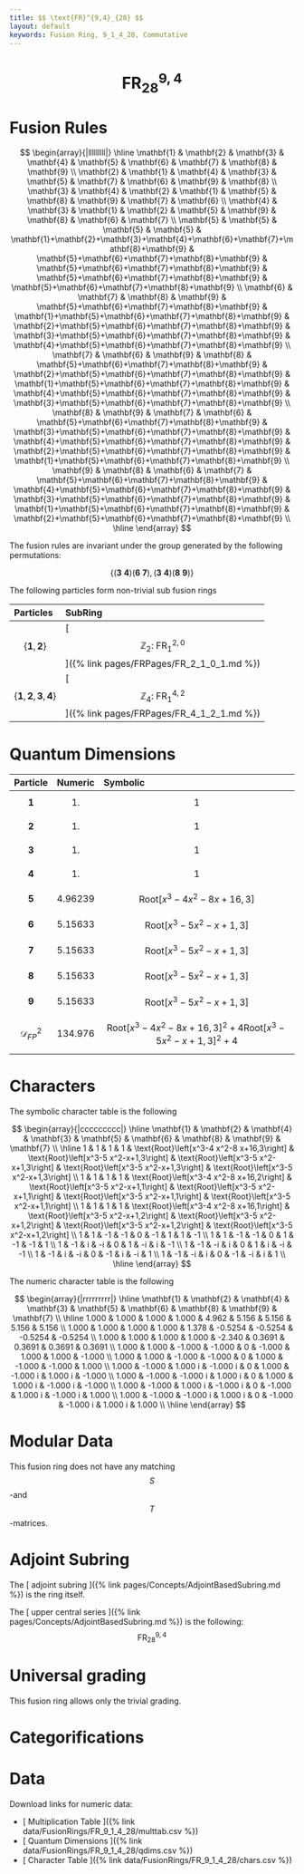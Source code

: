 ```yaml
---
title: $$ \text{FR}^{9,4}_{28} $$
layout: default
keywords: Fusion Ring, 9_1_4_28, Commutative
---
```

# $$ \text{FR}^{9,4}_{28} $$


# Fusion Rules

$$
\begin{array}{|lllllllll|}
\hline
 \mathbf{1} & \mathbf{2} & \mathbf{3} & \mathbf{4} & \mathbf{5} & \mathbf{6} & \mathbf{7} & \mathbf{8} & \mathbf{9} \\
 \mathbf{2} & \mathbf{1} & \mathbf{4} & \mathbf{3} & \mathbf{5} & \mathbf{7} & \mathbf{6} & \mathbf{9} & \mathbf{8} \\
 \mathbf{3} & \mathbf{4} & \mathbf{2} & \mathbf{1} & \mathbf{5} & \mathbf{8} & \mathbf{9} & \mathbf{7} & \mathbf{6} \\
 \mathbf{4} & \mathbf{3} & \mathbf{1} & \mathbf{2} & \mathbf{5} & \mathbf{9} & \mathbf{8} & \mathbf{6} & \mathbf{7} \\
 \mathbf{5} & \mathbf{5} & \mathbf{5} & \mathbf{5} & \mathbf{1}+\mathbf{2}+\mathbf{3}+\mathbf{4}+\mathbf{6}+\mathbf{7}+\mathbf{8}+\mathbf{9} & \mathbf{5}+\mathbf{6}+\mathbf{7}+\mathbf{8}+\mathbf{9} & \mathbf{5}+\mathbf{6}+\mathbf{7}+\mathbf{8}+\mathbf{9} & \mathbf{5}+\mathbf{6}+\mathbf{7}+\mathbf{8}+\mathbf{9} & \mathbf{5}+\mathbf{6}+\mathbf{7}+\mathbf{8}+\mathbf{9} \\
 \mathbf{6} & \mathbf{7} & \mathbf{8} & \mathbf{9} & \mathbf{5}+\mathbf{6}+\mathbf{7}+\mathbf{8}+\mathbf{9} & \mathbf{1}+\mathbf{5}+\mathbf{6}+\mathbf{7}+\mathbf{8}+\mathbf{9} & \mathbf{2}+\mathbf{5}+\mathbf{6}+\mathbf{7}+\mathbf{8}+\mathbf{9} & \mathbf{3}+\mathbf{5}+\mathbf{6}+\mathbf{7}+\mathbf{8}+\mathbf{9} & \mathbf{4}+\mathbf{5}+\mathbf{6}+\mathbf{7}+\mathbf{8}+\mathbf{9} \\
 \mathbf{7} & \mathbf{6} & \mathbf{9} & \mathbf{8} & \mathbf{5}+\mathbf{6}+\mathbf{7}+\mathbf{8}+\mathbf{9} & \mathbf{2}+\mathbf{5}+\mathbf{6}+\mathbf{7}+\mathbf{8}+\mathbf{9} & \mathbf{1}+\mathbf{5}+\mathbf{6}+\mathbf{7}+\mathbf{8}+\mathbf{9} & \mathbf{4}+\mathbf{5}+\mathbf{6}+\mathbf{7}+\mathbf{8}+\mathbf{9} & \mathbf{3}+\mathbf{5}+\mathbf{6}+\mathbf{7}+\mathbf{8}+\mathbf{9} \\
 \mathbf{8} & \mathbf{9} & \mathbf{7} & \mathbf{6} & \mathbf{5}+\mathbf{6}+\mathbf{7}+\mathbf{8}+\mathbf{9} & \mathbf{3}+\mathbf{5}+\mathbf{6}+\mathbf{7}+\mathbf{8}+\mathbf{9} & \mathbf{4}+\mathbf{5}+\mathbf{6}+\mathbf{7}+\mathbf{8}+\mathbf{9} & \mathbf{2}+\mathbf{5}+\mathbf{6}+\mathbf{7}+\mathbf{8}+\mathbf{9} & \mathbf{1}+\mathbf{5}+\mathbf{6}+\mathbf{7}+\mathbf{8}+\mathbf{9} \\
 \mathbf{9} & \mathbf{8} & \mathbf{6} & \mathbf{7} & \mathbf{5}+\mathbf{6}+\mathbf{7}+\mathbf{8}+\mathbf{9} & \mathbf{4}+\mathbf{5}+\mathbf{6}+\mathbf{7}+\mathbf{8}+\mathbf{9} & \mathbf{3}+\mathbf{5}+\mathbf{6}+\mathbf{7}+\mathbf{8}+\mathbf{9} & \mathbf{1}+\mathbf{5}+\mathbf{6}+\mathbf{7}+\mathbf{8}+\mathbf{9} & \mathbf{2}+\mathbf{5}+\mathbf{6}+\mathbf{7}+\mathbf{8}+\mathbf{9} \\
\hline
\end{array}
$$


The fusion rules are invariant under the group generated by the following permutations:

$$ \{(\mathbf{3} \  \mathbf{4}) (\mathbf{6} \  \mathbf{7}), (\mathbf{3} \  \mathbf{4}) (\mathbf{8} \  \mathbf{9})\} $$


The following particles form non-trivial sub fusion rings

| Particles | SubRing |
| :------ | :------ |
| $$ \{\mathbf{1},\mathbf{2}\} $$ | [ $$ \mathbb{Z}_2:\ \text{FR}^{2,0}_{1} $$ ]({% link pages/FRPages/FR_2_1_0_1.md %}) |
| $$ \{\mathbf{1},\mathbf{2},\mathbf{3},\mathbf{4}\} $$ | [ $$ \mathbb{Z}_4:\ \text{FR}^{4,2}_{1} $$ ]({% link pages/FRPages/FR_4_1_2_1.md %}) |

# Quantum Dimensions

| Particle | Numeric | Symbolic |
| :------ | :------ | :------ |
| $$ \mathbf{1} $$ | $$ 1. $$ | $$ 1 $$ |
| $$ \mathbf{2} $$ | $$ 1. $$ | $$ 1 $$ |
| $$ \mathbf{3} $$ | $$ 1. $$ | $$ 1 $$ |
| $$ \mathbf{4} $$ | $$ 1. $$ | $$ 1 $$ |
| $$ \mathbf{5} $$ | $$ 4.96239 $$ | $$ \text{Root}\left[x^3-4 x^2-8 x+16,3\right] $$ |
| $$ \mathbf{6} $$ | $$ 5.15633 $$ | $$ \text{Root}\left[x^3-5 x^2-x+1,3\right] $$ |
| $$ \mathbf{7} $$ | $$ 5.15633 $$ | $$ \text{Root}\left[x^3-5 x^2-x+1,3\right] $$ |
| $$ \mathbf{8} $$ | $$ 5.15633 $$ | $$ \text{Root}\left[x^3-5 x^2-x+1,3\right] $$ |
| $$ \mathbf{9} $$ | $$ 5.15633 $$ | $$ \text{Root}\left[x^3-5 x^2-x+1,3\right] $$ |
| $$ \mathcal{D}_{FP}^2 $$ | $$ 134.976 $$ | $$ \text{Root}\left[x^3-4 x^2-8 x+16,3\right]^2+4 \text{Root}\left[x^3-5 x^2-x+1,3\right]^2+4 $$ |

# Characters

The symbolic character table is the following

$$
\begin{array}{|ccccccccc|}
\hline
 \mathbf{1} & \mathbf{2} & \mathbf{4} & \mathbf{3} & \mathbf{5} & \mathbf{6} & \mathbf{8} & \mathbf{9} & \mathbf{7} \\
\hline
 1 & 1 & 1 & 1 & \text{Root}\left[x^3-4 x^2-8 x+16,3\right] & \text{Root}\left[x^3-5 x^2-x+1,3\right] & \text{Root}\left[x^3-5 x^2-x+1,3\right] & \text{Root}\left[x^3-5 x^2-x+1,3\right] & \text{Root}\left[x^3-5 x^2-x+1,3\right] \\
 1 & 1 & 1 & 1 & \text{Root}\left[x^3-4 x^2-8 x+16,2\right] & \text{Root}\left[x^3-5 x^2-x+1,1\right] & \text{Root}\left[x^3-5 x^2-x+1,1\right] & \text{Root}\left[x^3-5 x^2-x+1,1\right] & \text{Root}\left[x^3-5 x^2-x+1,1\right] \\
 1 & 1 & 1 & 1 & \text{Root}\left[x^3-4 x^2-8 x+16,1\right] & \text{Root}\left[x^3-5 x^2-x+1,2\right] & \text{Root}\left[x^3-5 x^2-x+1,2\right] & \text{Root}\left[x^3-5 x^2-x+1,2\right] & \text{Root}\left[x^3-5 x^2-x+1,2\right] \\
 1 & 1 & -1 & -1 & 0 & -1 & 1 & 1 & -1 \\
 1 & 1 & -1 & -1 & 0 & 1 & -1 & -1 & 1 \\
 1 & -1 & i & -i & 0 & 1 & -i & i & -1 \\
 1 & -1 & -i & i & 0 & 1 & i & -i & -1 \\
 1 & -1 & i & -i & 0 & -1 & i & -i & 1 \\
 1 & -1 & -i & i & 0 & -1 & -i & i & 1 \\
\hline
\end{array}
$$

The numeric character table is the following

$$
\begin{array}{|rrrrrrrrr|}
\hline
 \mathbf{1} & \mathbf{2} & \mathbf{4} & \mathbf{3} & \mathbf{5} & \mathbf{6} & \mathbf{8} & \mathbf{9} & \mathbf{7} \\
\hline
 1.000 & 1.000 & 1.000 & 1.000 & 4.962 & 5.156 & 5.156 & 5.156 & 5.156 \\
 1.000 & 1.000 & 1.000 & 1.000 & 1.378 & -0.5254 & -0.5254 & -0.5254 & -0.5254 \\
 1.000 & 1.000 & 1.000 & 1.000 & -2.340 & 0.3691 & 0.3691 & 0.3691 & 0.3691 \\
 1.000 & 1.000 & -1.000 & -1.000 & 0 & -1.000 & 1.000 & 1.000 & -1.000 \\
 1.000 & 1.000 & -1.000 & -1.000 & 0 & 1.000 & -1.000 & -1.000 & 1.000 \\
 1.000 & -1.000 & 1.000 i & -1.000 i & 0 & 1.000 & -1.000 i & 1.000 i & -1.000 \\
 1.000 & -1.000 & -1.000 i & 1.000 i & 0 & 1.000 & 1.000 i & -1.000 i & -1.000 \\
 1.000 & -1.000 & 1.000 i & -1.000 i & 0 & -1.000 & 1.000 i & -1.000 i & 1.000 \\
 1.000 & -1.000 & -1.000 i & 1.000 i & 0 & -1.000 & -1.000 i & 1.000 i & 1.000 \\
\hline
\end{array}
$$

# Modular Data

This fusion ring does not have any matching $$ S $$-and $$ T $$-matrices.

# Adjoint Subring

The [ adjoint subring ]({% link pages/Concepts/AdjointBasedSubring.md %}) is the ring itself.

The [ upper central series ]({% link pages/Concepts/AdjointBasedSubring.md %}) is the following:
$$ \text{FR}^{9,4}_{28} $$

# Universal grading

This fusion ring allows only the trivial grading.

# Categorifications



# Data

Download links for numeric data:

* [ Multiplication Table ]({% link data/FusionRings/FR_9_1_4_28/multtab.csv %})
* [ Quantum Dimensions ]({% link data/FusionRings/FR_9_1_4_28/qdims.csv %})
* [ Character Table ]({% link data/FusionRings/FR_9_1_4_28/chars.csv %})